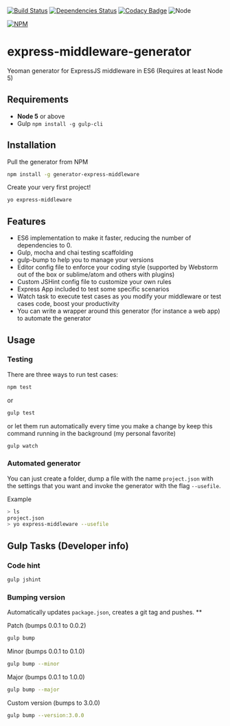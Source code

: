 [![Build Status](https://travis-ci.org/elfido/generator-express-middleware.svg?branch=master)](https://travis-ci.org/elfido/generator-express-middleware)
[![Dependencies Status](https://david-dm.org/elfido/generator-express-middleware.svg)](https://david-dm.org/elfido/generator-express-middleware.svg)
[![Codacy Badge](https://api.codacy.com/project/badge/Grade/71a01765b09340529ad9fa76ab59712d)](https://www.codacy.com/app/fidencio-garrido/generator-express-middleware?utm_source=github.com&amp;utm_medium=referral&amp;utm_content=elfido/generator-express-middleware&amp;utm_campaign=Badge_Grade)
![Node](https://img.shields.io/badge/node-4.0-brightgreen.svg)

[![NPM](https://nodei.co/npm/generator-express-middleware.png)](https://nodei.co/npm/express-slas/)

# express-middleware-generator
Yeoman generator for ExpressJS middleware in ES6 (Requires at least Node 5)

## Requirements
* **Node 5** or above
* Gulp ```npm install -g gulp-cli```

## Installation
Pull the generator from NPM
```sh
npm install -g generator-express-middleware
```

Create your very first project!

```sh
yo express-middleware
```

## Features
* ES6 implementation to make it faster, reducing the number of dependencies to 0.
* Gulp, mocha and chai testing scaffolding
* gulp-bump to help you to manage your versions
* Editor config file to enforce your coding style (supported by Webstorm out of the box or sublime/atom and others with plugins)
* Custom JSHint config file to customize your own rules
* Express App included to test some specific scenarios
* Watch task to execute test cases as you modify your middleware or test cases code, boost your productivity
* You can write a wrapper around this generator (for instance a web app) to automate the generator

## Usage

### Testing
There are three ways to run test cases:

```sh
npm test
```

or

```sh
gulp test
```

or let them run automatically every time you make a change by keep this command running in the background (my personal favorite)
```sh
gulp watch
```

### Automated generator
You can just create a folder, dump a file with the name ```project.json``` with the settings that you want and invoke the generator with the flag ```--usefile```.

Example
```bash
> ls
project.json
> yo express-middleware --usefile
```

## Gulp Tasks (Developer info)

### Code hint
```sh
gulp jshint
```

### Bumping version
Automatically updates ```package.json```, creates a git tag and pushes. **

Patch (bumps 0.0.1 to 0.0.2)
```sh
gulp bump
```

Minor (bumps 0.0.1 to 0.1.0)
```sh
gulp bump --minor
```

Major (bumps 0.0.1 to 1.0.0)
```sh
gulp bump --major
```

Custom version (bumps to 3.0.0)
```sh
gulp bump --version:3.0.0
```